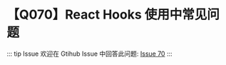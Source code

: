 # 【Q070】React Hooks 使用中常见问题


::: tip Issue
欢迎在 Gtihub Issue 中回答此问题: [Issue 70](https://github.com/kangyana/daily-question/issues/70)
:::

